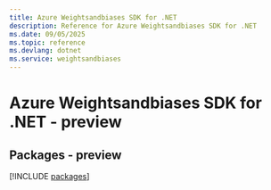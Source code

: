 ```yaml
---
title: Azure Weightsandbiases SDK for .NET
description: Reference for Azure Weightsandbiases SDK for .NET
ms.date: 09/05/2025
ms.topic: reference
ms.devlang: dotnet
ms.service: weightsandbiases
---
```

# Azure Weightsandbiases SDK for .NET - preview
## Packages - preview
[!INCLUDE [packages](weightsandbiases-index.md)]
